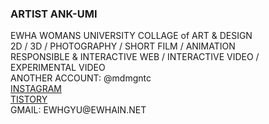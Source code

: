 <h3>ARTIST ANK-UMI</h3>
EWHA WOMANS UNIVERSITY COLLAGE of ART & DESIGN <br>
2D / 3D / PHOTOGRAPHY / SHORT FILM / ANIMATION <br>
RESPONSIBLE & INTERACTIVE WEB / INTERACTIVE VIDEO / EXPERIMENTAL VIDEO  <br>
ANOTHER ACCOUNT: @mdmgntc<br>
<a href = "https://www.instagram.com/mgntc_hue/">INSTAGRAM</a><br>
<a href = "https://3darvr.tistory.com/">TISTORY</a><br>
GMAIL: EWHGYU@EWHAIN.NET<br>
<br>

